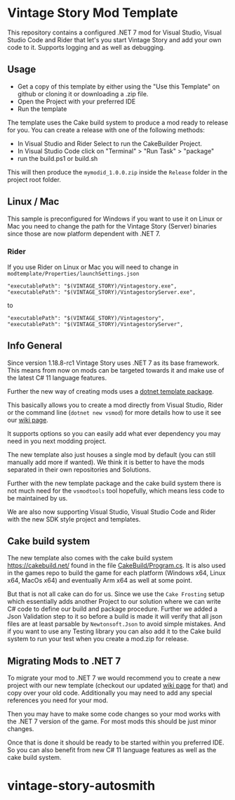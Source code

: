 # Vintage Story Mod Template

This repository contains a configured .NET 7 mod for Visual Studio, Visual Studio Code and Rider that let's you start Vintage Story and add your own code to it. Supports logging and as well as debugging.



## Usage
- Get a copy of this template by either using the "Use this Template" on github or cloning it or downloading a .zip file.
- Open the Project with your preferred IDE
- Run the template


The template uses the Cake build system to produce a mod ready to release for you.
You can create a release with one of the following methods:
- In Visual Studio and Rider Select to run the CakeBuilder Project.
- In Visual Studio Code click on "Terminal" > "Run Task" > "package"
- run the build.ps1 or build.sh

This will then produce the `mymodid_1.0.0.zip` inside the `Release` folder in the project root folder.


##  Linux / Mac
This sample is preconfigured for Windows if you want to use it on Linux or Mac you need to change the path for the Vintage Story (Server) binaries since those are now platform dependent with .NET 7. 

### Rider
If you use Rider on Linux or Mac you will need to change in
`modtemplate/Properties/launchSettings.json`
```
"executablePath": "$(VINTAGE_STORY)/Vintagestory.exe",
"executablePath": "$(VINTAGE_STORY)/VintagestoryServer.exe",
```
to 
```
"executablePath": "$(VINTAGE_STORY)/Vintagestory",
"executablePath": "$(VINTAGE_STORY)/VintagestoryServer",
```

## Info General

Since version 1.18.8-rc1 Vintage Story uses .NET 7 as its base framework. This means from now on mods can be targeted towards it and make use of the latest C# 11 language features.

Further the new way of creating mods uses a [dotnet template package](https://www.nuget.org/packages/VintageStory.Mod.Templates/).

This basically allows you to create a mod directly from Visual Studio, Rider or the command line (`dotnet new vsmod`) for more details how to use it see our [wiki page](https://wiki.vintagestory.at/index.php/Modding:Setting_up_your_Development_Environment).

It supports options so you can easily add what ever dependency you may need in you next modding project.

The new template also just houses a single mod by default (you can still manually add more if wanted). We think it is better to have the mods separated in their own repositories and Solutions.

Further with the new template package and the cake build system there is not much need for the `vsmodtools` tool hopefully, which means less code to be maintained by us.

We are also now supporting Visual Studio, Visual Studio Code and Rider with the new SDK style project and templates.

## Cake build system

The new template also comes with the cake build system https://cakebuild.net/ found in the file [CakeBuild/Program.cs](CakeBuild/Program.cs).
It is also used in the games repo to build the game for each platform (Windows x64, Linux x64, MacOs x64) and eventually Arm x64 as well at some point.

But that is not all cake can do for us.
Since we use the `Cake Frosting` setup which essentially adds another Project to our solution where we can write C# code to define our build and package procedure. Further we added a Json Validation step to it so before a build is made it will verify that all json files are at least parsable by `Newtonsoft.Json` to avoid simple mistakes. And if you want to use any Testing library you can also add it to the Cake build system to run your test when you create a mod.zip for release.


## Migrating Mods to .NET 7

To migrate your mod to .NET 7 we would recommend you to create a new project with our new template (checkout our updated [wiki page](https://wiki.vintagestory.at/index.php/Modding:Setting_up_your_Development_Environment) for that) and copy over your old code. Additionally you may need to add any special references you need for your mod.

Then you may have to make some code changes so your mod works with the .NET 7 version of the game. For most mods this should be just minor changes.

Once that is done it should be ready to be started within you preferred IDE. So you can also benefit from new C# 11 language features as well as the cake build system.

# vintage-story-autosmith

